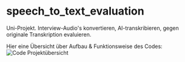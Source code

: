 # speech_to_text_evaluation
Uni-Projekt. Interview-Audio's konvertieren, AI-transkribieren, gegen originale Transkription evaluieren.

Hier eine Übersicht über Aufbau & Funktionsweise des Codes:
![Code  Projektübersicht](https://github.com/marvinschulze/speech_to_text_evaluation/assets/38881338/615ce2ea-1a8b-4955-8323-f17b3cfe86d9)
